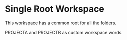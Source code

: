 # Single Root Workspace

This workspace has a common root for all the folders.

PROJECTA and PROJECTB as custom workspace words.
